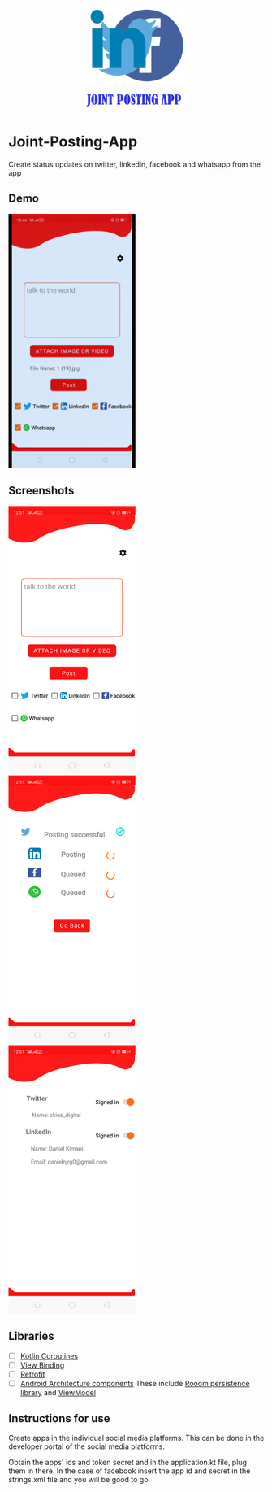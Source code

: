 
<p align="center"><img src="assets/joint_posting_app2.png" alt="Joint Posting App" height="150px"></p>
<p align="center"><img src="assets/joint_posting_app.png" alt="Joint Posting App" height="40px"></p>



# Joint-Posting-App

Create status updates on twitter, linkedin, facebook and whatsapp from the app




## Demo


<p><img src="assets/app_demo.gif" alt="Joint Posting App" height="500px"></p>


## Screenshots

<img src="assets/screnshot_home.png" width="250"/>&nbsp;&nbsp;&nbsp; <img src="assets/screenshots_post.png" width="250"/>&nbsp;&nbsp;&nbsp; <img src="assets/screenshot_settings.png" width="250"/>


## Libraries

 - [ ] [Kotlin Coroutines](https://developer.android.com/kotlin/coroutines)
 - [ ] [View Binding](https://developer.android.com/topic/libraries/view-binding)
 - [ ] [Retrofit](https://square.github.io/retrofit/)
 - [ ] [Android Architecture components](https://developer.android.com/topic/libraries/architecture) These include [Rooom persistence library](https://developer.android.com/training/data-storage/room) and [ViewModel](https://developer.android.com/topic/libraries/architecture/viewmodel)

## Instructions for use
Create apps in the individual social media platforms. This can be done in the developer portal of the social media platforms.

Obtain the apps' ids and token secret and in the application.kt file, plug them in there. In the case of facebook insert the app id and secret in the strings.xml file and you will be good to go.







